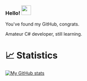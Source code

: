 ### Hello! <img src="https://raw.githubusercontent.com/MartinHeinz/MartinHeinz/master/wave.gif" width="30px">


You've found my GitHub, congrats.

Amateur C# developer, still learning.

# &#x1f4c8; Statistics
[![My GitHub stats](https://github-readme-stats.vercel.app/api?username=jeffduhdawg&count_private=true&hide=prs&show_icons=true&title_color=70a5fd&text_color=bf91f3&icon_color=38bdae&bg_color=1a1b27)](https://github.com/anuraghazra/github-readme-stats)
